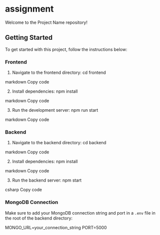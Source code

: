 # assignment

Welcome to the Project Name repository!

## Getting Started

To get started with this project, follow the instructions below:

### Frontend

1. Navigate to the frontend directory:
cd frontend

markdown
Copy code

2. Install dependencies:
npm install

markdown
Copy code

3. Run the development server:
npm run start

markdown
Copy code

### Backend

1. Navigate to the backend directory:
cd backend

markdown
Copy code

2. Install dependencies:
npm install

markdown
Copy code

3. Run the backend server:
npm start

csharp
Copy code

### MongoDB Connection

Make sure to add your MongoDB connection string and port in a `.env` file in the root of the backend directory:

MONGO_URL=your_connection_string
PORT=5000
